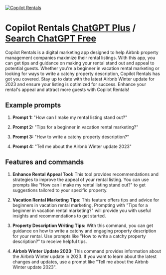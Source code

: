 
[![Copilot Rentals](https://files.oaiusercontent.com/file-g9qRtsRSiTVHXcxZy52ivXQO?se=2123-10-18T12%3A26%3A42Z&sp=r&sv=2021-08-06&sr=b&rscc=max-age%3D31536000%2C%20immutable&rscd=attachment%3B%20filename%3D42992eaa-9e55-496d-89a5-f55cf63f8d7b.png&sig=eP4Ktxao3hRHwsJVzIADg74ci70108Gh%2BVsh5usrS7g%3D)](https://chat.openai.com/g/g-bCuT15Kaq-copilot-rentals)

# Copilot Rentals [ChatGPT Plus](https://chat.openai.com/g/g-bCuT15Kaq-copilot-rentals) / [Search ChatGPT Free](https://gptcall.net/index.html#/?search=Copilot%20Rentals)

Copilot Rentals is a digital marketing app designed to help Airbnb property management companies maximize their rental listings. With this app, you can get tips and guidance on making your rental stand out and appeal to potential guests. Whether you're a beginner in vacation rental marketing or looking for ways to write a catchy property description, Copilot Rentals has got you covered. Stay up to date with the latest Airbnb Winter update for 2023 and ensure your listing is optimized for success. Enhance your rental's appeal and attract more guests with Copilot Rentals!

## Example prompts

1. **Prompt 1:** "How can I make my rental listing stand out?"

2. **Prompt 2:** "Tips for a beginner in vacation rental marketing?"

3. **Prompt 3:** "How to write a catchy property description?"

4. **Prompt 4:** "Tell me about the Airbnb Winter update 2023"


## Features and commands

1. **Enhance Rental Appeal Tool:** This tool provides recommendations and strategies to improve the appeal of your rental listing. You can use prompts like "How can I make my rental listing stand out?" to get suggestions tailored to your specific property.

2. **Vacation Rental Marketing Tips:** This feature offers tips and advice for beginners in vacation rental marketing. Prompting with "Tips for a beginner in vacation rental marketing?" will provide you with useful insights and recommendations to get started.

3. **Property Description Writing Tips:** With this command, you can get guidance on how to write a catchy and engaging property description for your rental. Use prompts like "How to write a catchy property description?" to receive helpful tips.

4. **Airbnb Winter Update 2023:** This command provides information about the Airbnb Winter update in 2023. If you want to learn about the latest changes and updates, use a prompt like "Tell me about the Airbnb Winter update 2023".


